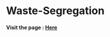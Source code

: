 # Waste-Segregation
#### Visit the page : <a href="https://wastesegregation-react.herokuapp.com">Here</a>
